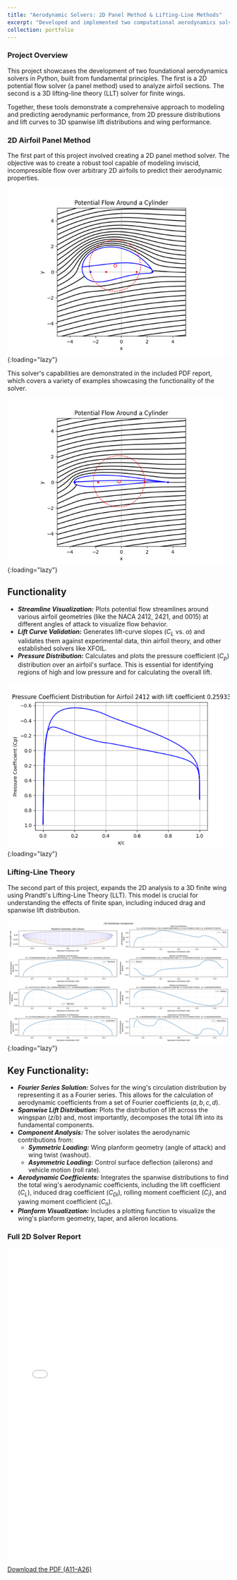 ```yaml
---
title: "Aerodynamic Solvers: 2D Panel Method & Lifting-Line Methods"
excerpt: "Developed and implemented two computational aerodynamics solvers: a 2D potential flow panel method for airfoil analysis and a lifting-line theory model for finite wings. These tools analyze aerodynamic coefficients, pressure distributions, and spanwise lift distributions.<br/><img src='/images/potential_flow_airfoil.png'>"
collection: portfolio
---
```


### Project Overview

This project showcases the development of two foundational aerodynamics solvers in Python, built from fundamental principles. The first is a 2D potential flow solver (a panel method) used to analyze airfoil sections. The second is a 3D lifting-line theory (LLT) solver for finite wings.

Together, these tools demonstrate a comprehensive approach to modeling and predicting aerodynamic performance, from 2D pressure distributions and lift curves to 3D spanwise lift distributions and wing performance.

### 2D Airfoil Panel Method

The first part of this project involved creating a 2D panel method solver. The objective was to create a robust tool capable of modeling inviscid, incompressible flow over arbitrary 2D airfoils to predict their aerodynamic properties.

![Potential Flow Over a Cylindar](/images/potential_flow_cylinder.png){:loading="lazy"}

This solver's capabilities are demonstrated in the included PDF report, which covers a variety of examples showcasing the functionality of the solver.

![Potential Flow Over an Airfoil](/images/potential_flow_airfoil.png){:loading="lazy"}

Functionality
-----
* ***Streamline Visualization:*** Plots potential flow streamlines around various airfoil geometries (like the NACA 2412, 2421, and 0015) at different angles of attack to visualize flow behavior.
* ***Lift Curve Validation:*** Generates lift-curve slopes ($C_L$ vs. $\alpha$) and validates them against experimental data, thin airfoil theory, and other established solvers like XFOIL.
* ***Pressure Distribution:*** Calculates and plots the pressure coefficient ($C_p$) distribution over an airfoil's surface. This is essential for identifying regions of high and low pressure and for calculating the overall lift.

![Pressure Plot Over an Airfoil](/images/pressure_plot.png){:loading="lazy"}

### Lifting-Line Theory

The second part of this project, expands the 2D analysis to a 3D finite wing using Prandtl's Lifting-Line Theory (LLT). This model is crucial for understanding the effects of finite span, including induced drag and spanwise lift distribution.

![Example Output from the Lifting-Line Code](/images/wing_project.png){:loading="lazy"}

Key Functionality:
-----
* ***Fourier Series Solution:*** Solves for the wing's circulation distribution by representing it as a Fourier series. This allows for the calculation of aerodynamic coefficients from a set of Fourier coefficients ($a, b, c, d$).
* ***Spanwise Lift Distribution:*** Plots the distribution of lift across the wingspan ($z/b$) and, most importantly, decomposes the total lift into its fundamental components.
* ***Component Analysis:*** The solver isolates the aerodynamic contributions from:
    * ***Symmetric Loading:*** Wing planform geometry (angle of attack) and wing twist (washout).
    * ***Asymmetric Loading:*** Control surface deflection (ailerons) and vehicle motion (roll rate).
* ***Aerodynamic Coefficients:*** Integrates the spanwise distributions to find the total wing's aerodynamic coefficients, including the lift coefficient ($C_L$), induced drag coefficient ($C_{Di}$), rolling moment coefficient ($C_l$), and yawing moment coefficient ($C_n$).
* ***Planform Visualization:*** Includes a plotting function to visualize the wing's planform geometry, taper, and aileron locations.


### Full 2D Solver Report

<div style="position:relative;padding-bottom:140%;height:0;overflow:hidden;"> <iframe src="{{ '/files/A11_A26.pdf' | relative_url }}" style="position:absolute;top:0;left:0;width:100%;height:100%;" frameborder="0"></iframe> </div> <p><a href="{{ '/files/A11_A26.pdf' | relative_url }}">Download the PDF (A11–A26)</a></p>




